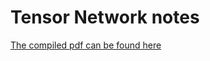# Tensor Network notes

[The compiled pdf can be found here](https://molnarandris.github.io/Tensor-Network-notes/paper.pdf)
